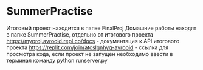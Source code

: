 # SummerPractise
Итоговый проект находится в папке FinalProj
Домашние работы находят в папке SummerPractise, отдельно от итогового проекта 
https://myproj.avrooid.repl.co/docs - документация к API итогового проекта 
https://replit.com/join/atcslgnhyq-avrooid - ссылка для просмотра кода, если проект не запущен необходимо ввести в терминал команду
python runserver.py
